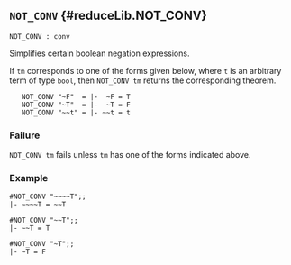 ## `NOT_CONV` {#reduceLib.NOT_CONV}


```
NOT_CONV : conv
```



Simplifies certain boolean negation expressions.


If `tm` corresponds to one of the forms given below, where `t` is an arbitrary
term of type `bool`, then `NOT_CONV tm` returns the corresponding theorem.
    
       NOT_CONV "~F"  = |-  ~F = T
       NOT_CONV "~T"  = |-  ~T = F
       NOT_CONV "~~t" = |- ~~t = t
    

### Failure

`NOT_CONV tm` fails unless `tm` has one of the forms indicated above.

### Example

    
    #NOT_CONV "~~~~T";;
    |- ~~~~T = ~~T
    
    #NOT_CONV "~~T";;
    |- ~~T = T
    
    #NOT_CONV "~T";;
    |- ~T = F
    
